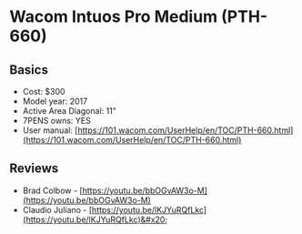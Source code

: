 # Wacom Intuos Pro Medium (PTH-660)

## Basics

* Cost: $300
* Model year: 2017
* Active Area Diagonal: 11"
* 7PENS owns: YES
* User manual: [https://101.wacom.com/UserHelp/en/TOC/PTH-660.html](https://101.wacom.com/UserHelp/en/TOC/PTH-660.html)

## Reviews

* Brad Colbow - [https://youtu.be/bbOGvAW3o-M](https://youtu.be/bbOGvAW3o-M)   &#x20;
* Claudio Juliano - [https://youtu.be/lKJYuRQfLkc](https://youtu.be/lKJYuRQfLkc)&#x20;
